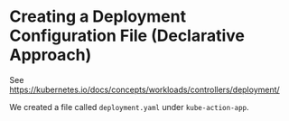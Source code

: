 # Creating a Deployment Configuration File (Declarative Approach)

See https://kubernetes.io/docs/concepts/workloads/controllers/deployment/

We created a file called `deployment.yaml` under `kube-action-app`.
